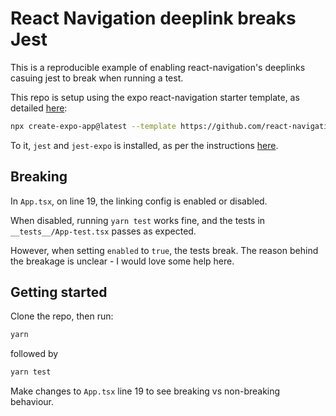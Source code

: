# React Navigation deeplink breaks Jest

This is a reproducible example of enabling react-navigation's deeplinks casuing jest to break when running a test.

This repo is setup using the expo react-navigation starter template, as detailed [here](https://reactnavigation.org/docs/getting-started#starter-template):

```bash
npx create-expo-app@latest --template https://github.com/react-navigation/template
```

To it, `jest` and `jest-expo` is installed, as per the instructions [here](https://github.com/expo/expo/tree/main/packages/jest-expo).

## Breaking

In `App.tsx`, on line 19, the linking config is enabled or disabled.

When disabled, running `yarn test` works fine, and the tests in `__tests__/App-test.tsx` passes as expected.

However, when setting `enabled` to `true`, the tests break. The reason behind the breakage is unclear - I would love some help here.

## Getting started

Clone the repo, then run:

```bash
yarn
```

followed by

```bash
yarn test
```

Make changes to `App.tsx` line 19 to see breaking vs non-breaking behaviour.